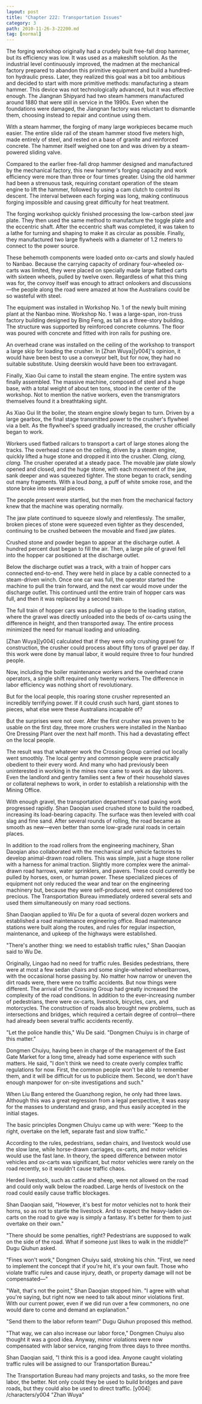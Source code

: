 ```yaml
---
layout: post
title: "Chapter 222: Transportation Issues"
category: 3
path: 2010-11-26-3-22200.md
tag: [normal]
---
```


The forging workshop originally had a crudely built free-fall drop hammer, but its efficiency was low. It was used as a makeshift solution. As the industrial level continuously improved, the madmen at the mechanical factory prepared to abandon this primitive equipment and build a hundred-ton hydraulic press. Later, they realized this goal was a bit too ambitious and decided to start with more primitive methods: manufacturing a steam hammer. This device was not technologically advanced, but it was effective enough. The Jiangnan Shipyard had two steam hammers manufactured around 1880 that were still in service in the 1990s. Even when the foundations were damaged, the Jiangnan factory was reluctant to dismantle them, choosing instead to repair and continue using them.

With a steam hammer, the forging of many large workpieces became much easier. The entire slide rail of the steam hammer stood five meters high, made entirely of steel, and rested on a base of granite and reinforced concrete. The hammer itself weighed one ton and was driven by a steam-powered sliding valve.

Compared to the earlier free-fall drop hammer designed and manufactured by the mechanical factory, this new hammer's forging capacity and work efficiency were more than three or four times greater. Using the old hammer had been a strenuous task, requiring constant operation of the steam engine to lift the hammer, followed by using a cam clutch to control its descent. The interval between each forging was long, making continuous forging impossible and causing great difficulty for heat treatment.

The forging workshop quickly finished processing the low-carbon steel jaw plate. They then used the same method to manufacture the toggle plate and the eccentric shaft. After the eccentric shaft was completed, it was taken to a lathe for turning and shaping to make it as circular as possible. Finally, they manufactured two large flywheels with a diameter of 1.2 meters to connect to the power source.

These behemoth components were loaded onto ox-carts and slowly hauled to Nanbao. Because the carrying capacity of ordinary four-wheeled ox-carts was limited, they were placed on specially made large flatbed carts with sixteen wheels, pulled by twelve oxen. Regardless of what this thing was for, the convoy itself was enough to attract onlookers and discussions—the people along the road were amazed at how the Australians could be so wasteful with steel.

The equipment was installed in Workshop No. 1 of the newly built mining plant at the Nanbao mine. Workshop No. 1 was a large-span, iron-truss factory building designed by Bing Feng, as tall as a three-story building. The structure was supported by reinforced concrete columns. The floor was poured with concrete and fitted with iron rails for pushing ore.

An overhead crane was installed on the ceiling of the workshop to transport a large skip for loading the crusher. In [Zhan Wuya][y004]'s opinion, it would have been best to use a conveyor belt, but for now, they had no suitable substitute. Using deerskin would have been too extravagant.

Finally, Xiao Gui came to install the steam engine. The entire system was finally assembled. The massive machine, composed of steel and a huge base, with a total weight of about ten tons, stood in the center of the workshop. Not to mention the native workers, even the transmigrators themselves found it a breathtaking sight.

As Xiao Gui lit the boiler, the steam engine slowly began to turn. Driven by a large gearbox, the final stage transmitted power to the crusher's flywheel via a belt. As the flywheel's speed gradually increased, the crusher officially began to work.

Workers used flatbed railcars to transport a cart of large stones along the tracks. The overhead crane on the ceiling, driven by a steam engine, quickly lifted a huge stone and dropped it into the crusher. *Clang, clang, clang.* The crusher operated at a steady pace. The movable jaw plate slowly opened and closed, and the huge stone, with each movement of the jaw, sank deeper and was squeezed tighter. The stone began to crack, sending out many fragments. With a loud *bang*, a puff of white smoke rose, and the stone broke into several pieces.

The people present were startled, but the men from the mechanical factory knew that the machine was operating normally.

The jaw plate continued to squeeze slowly and relentlessly. The smaller, broken pieces of stone were squeezed even tighter as they descended, continuing to be crushed between the movable and fixed jaw plates.

Crushed stone and powder began to appear at the discharge outlet. A hundred percent dust began to fill the air. Then, a large pile of gravel fell into the hopper car positioned at the discharge outlet.

Below the discharge outlet was a track, with a train of hopper cars connected end-to-end. They were held in place by a cable connected to a steam-driven winch. Once one car was full, the operator started the machine to pull the train forward, and the next car would move under the discharge outlet. This continued until the entire train of hopper cars was full, and then it was replaced by a second train.

The full train of hopper cars was pulled up a slope to the loading station, where the gravel was directly unloaded into the beds of ox-carts using the difference in height, and then transported away. The entire process minimized the need for manual loading and unloading.

[Zhan Wuya][y004] calculated that if they were only crushing gravel for construction, the crusher could process about fifty tons of gravel per day. If this work were done by manual labor, it would require three to four hundred people.

Now, including the boiler maintenance workers and the overhead crane operators, a single shift required only twenty workers. The difference in labor efficiency was nothing short of revolutionary.

But for the local people, this roaring stone crusher represented an incredibly terrifying power. If it could crush such hard, giant stones to pieces, what else were these Australians incapable of?

But the surprises were not over. After the first crusher was proven to be usable on the first day, three more crushers were installed in the Nanbao Ore Dressing Plant over the next half month. This had a devastating effect on the local people.

The result was that whatever work the Crossing Group carried out locally went smoothly. The local gentry and common people were practically obedient to their every word. And many who had previously been uninterested in working in the mines now came to work as day laborers. Even the landlord and gentry families sent a few of their household slaves or collateral nephews to work, in order to establish a relationship with the Mining Office.

With enough gravel, the transportation department's road paving work progressed rapidly. Shan Daoqian used crushed stone to build the roadbed, increasing its load-bearing capacity. The surface was then leveled with coal slag and fine sand. After several rounds of rolling, the road became as smooth as new—even better than some low-grade rural roads in certain places.

In addition to the road rollers from the engineering machinery, Shan Daoqian also collaborated with the mechanical and vehicle factories to develop animal-drawn road rollers. This was simple, just a huge stone roller with a harness for animal traction. Slightly more complex were the animal-drawn road harrows, water sprinklers, and pavers. These could currently be pulled by horses, oxen, or human power. These specialized pieces of equipment not only reduced the wear and tear on the engineering machinery but, because they were self-produced, were not considered too precious. The Transportation Bureau immediately ordered several sets and used them simultaneously on many road sections.

Shan Daoqian applied to Wu De for a quota of several dozen workers and established a road maintenance engineering office. Road maintenance stations were built along the routes, and rules for regular inspection, maintenance, and upkeep of the highways were established.

"There's another thing: we need to establish traffic rules," Shan Daoqian said to Wu De.

Originally, Lingao had no need for traffic rules. Besides pedestrians, there were at most a few sedan chairs and some single-wheeled wheelbarrows, with the occasional horse passing by. No matter how narrow or uneven the dirt roads were, there were no traffic accidents. But now things were different. The arrival of the Crossing Group had greatly increased the complexity of the road conditions. In addition to the ever-increasing number of pedestrians, there were ox-carts, livestock, bicycles, cars, and motorcycles. The construction of roads also brought new problems, such as intersections and bridges, which required a certain degree of control—there had already been several traffic accidents recently.

"Let the police handle this," Wu De said. "Dongmen Chuiyu is in charge of this matter."

Dongmen Chuiyu, having been in charge of the management of the East Gate Market for a long time, already had some experience with such matters. He said, "I don't think we need to create overly complex traffic regulations for now. First, the common people won't be able to remember them, and it will be difficult for us to publicize them. Second, we don't have enough manpower for on-site investigations and such."

When Liu Bang entered the Guanzhong region, he only had three laws. Although this was a great regression from a legal perspective, it was easy for the masses to understand and grasp, and thus easily accepted in the initial stages.

The basic principles Dongmen Chuiyu came up with were: "Keep to the right, overtake on the left, separate fast and slow traffic."

According to the rules, pedestrians, sedan chairs, and livestock would use the slow lane, while horse-drawn carriages, ox-carts, and motor vehicles would use the fast lane. In theory, the speed difference between motor vehicles and ox-carts was significant, but motor vehicles were rarely on the road recently, so it wouldn't cause traffic chaos.

Herded livestock, such as cattle and sheep, were not allowed on the road and could only walk below the roadbed. Large herds of livestock on the road could easily cause traffic blockages.

Shan Daoqian said, "However, it's best for motor vehicles not to honk their horns, so as not to startle the livestock. And to expect the heavy-laden ox-carts on the road to give way is simply a fantasy. It's better for them to just overtake on their own."

"There should be some penalties, right? Pedestrians are supposed to walk on the side of the road. What if someone just likes to walk in the middle?" Dugu Qiuhun asked.

"Fines won't work," Dongmen Chuiyu said, stroking his chin. "First, we need to implement the concept that if you're hit, it's your own fault. Those who violate traffic rules and cause injury, death, or property damage will not be compensated—"

"Wait, that's not the point," Shan Daoqian stopped him. "I agree with what you're saying, but right now we need to talk about minor violations first. With our current power, even if we did run over a few commoners, no one would dare to come and demand an explanation."

"Send them to the labor reform team!" Dugu Qiuhun proposed this method.

"That way, we can also increase our labor force," Dongmen Chuiyu also thought it was a good idea. Anyway, minor violations were now compensated with labor service, ranging from three days to three months.

Shan Daoqian said, "I think this is a good idea. Anyone caught violating traffic rules will be assigned to our Transportation Bureau."

The Transportation Bureau had many projects and tasks, so the more free labor, the better. Not only could they be used to build bridges and pave roads, but they could also be used to direct traffic.
[y004]: /characters/y004 "Zhan Wuya"